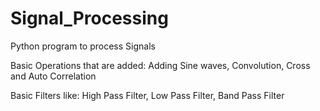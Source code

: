 # Signal_Processing

Python program to process Signals

Basic Operations that are added:
Adding Sine waves,
Convolution,
Cross and Auto Correlation

Basic Filters like:
High Pass Filter,
Low Pass Filter,
Band Pass Filter
